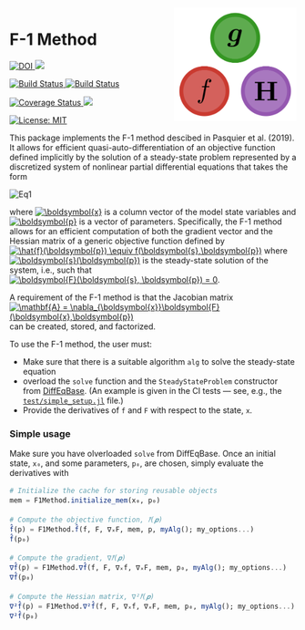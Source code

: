 
<img src="/img/Logo_v2.png" alt="logo" title="F1method" align="right" height="200"/>

F-1 Method
==========

<p>
  <a href="https://doi.org/<DOI_number>">
    <img src="https://zenodo.org/badge/DOI/<DOI_number>.svg" alt="DOI">
  </a>
  <a href="https://briochemc.github.io/F1Method.jl/stable">
    <img src=https://img.shields.io/badge/docs-stable-blue.svg>
  </a>
</p>
<p>
  <a href="https://travis-ci.com/briochemc/F1Method.jl">
    <img alt="Build Status" src="https://travis-ci.com/briochemc/F1Method.jl.svg?branch=master">
  </a>
  <a href="https://ci.appveyor.com/project/briochemc/f1method-jl">
    <img alt="Build Status" src="https://ci.appveyor.com/api/projects/status/prm2xfd6q5pba1om?svg=true">
  </a>
</p>
<p>
  <a href='https://coveralls.io/github/briochemc/F1Method.jl'>
    <img src='https://coveralls.io/repos/github/briochemc/F1Method.jl/badge.svg' alt='Coverage Status' />
  </a>
  <a href="https://codecov.io/gh/briochemc/F1Method.jl">
    <img src="https://codecov.io/gh/briochemc/F1Method.jl/branch/master/graph/badge.svg" />
  </a>
</p>
<p>
  <a href="https://github.com/briochemc/F1Method.jl/blob/master/LICENSE">
    <img alt="License: MIT" src="https://img.shields.io/badge/License-MIT-yellow.svg">
  </a>
</p>

This package implements the F-1 method descibed in Pasquier et al. (2019).
It allows for efficient quasi-auto-differentiation of an objective function defined implicitly by the solution of a steady-state problem represented by a discretized system of nonlinear partial differential equations that takes the form

<img src="https://latex.codecogs.com/svg.latex?&space;\boldsymbol{F}(\boldsymbol{x},&space;\boldsymbol{p})&space;=&space;0" title="Eq1"/>

where
<a href="https://www.codecogs.com/eqnedit.php?latex=\boldsymbol{x}" target="_blank"><img src="https://latex.codecogs.com/gif.latex?\boldsymbol{x}" title="\boldsymbol{x}" /></a>
is a column vector of the model state variables and
<a href="https://www.codecogs.com/eqnedit.php?latex=\boldsymbol{p}" target="_blank"><img src="https://latex.codecogs.com/gif.latex?\boldsymbol{p}" title="\boldsymbol{p}" /></a>
is a vector of parameters.
Specifically, the F-1 method allows for an efficient computation of both the gradient vector and the Hessian matrix of a generic objective function defined by
<a href="https://www.codecogs.com/eqnedit.php?latex=\hat{f}(\boldsymbol{p})&space;\equiv&space;f(\boldsymbol{s},\boldsymbol{p})" target="_blank"><img src="https://latex.codecogs.com/gif.latex?\hat{f}(\boldsymbol{p})&space;\equiv&space;f(\boldsymbol{s},\boldsymbol{p})" title="\hat{f}(\boldsymbol{p}) \equiv f(\boldsymbol{s},\boldsymbol{p})" /></a>
where
<a href="https://www.codecogs.com/eqnedit.php?latex=\boldsymbol{s}(\boldsymbol{p})" target="_blank"><img src="https://latex.codecogs.com/gif.latex?\boldsymbol{s}(\boldsymbol{p})" title="\boldsymbol{s}(\boldsymbol{p})" /></a>
is the steady-state solution of the system, i.e., such that
<a href="https://www.codecogs.com/eqnedit.php?latex=\boldsymbol{F}(\boldsymbol{s},&space;\boldsymbol{p})&space;=&space;0" target="_blank"><img src="https://latex.codecogs.com/gif.latex?\boldsymbol{F}(\boldsymbol{s},&space;\boldsymbol{p})&space;=&space;0" title="\boldsymbol{F}(\boldsymbol{s}, \boldsymbol{p}) = 0" /></a>.

A requirement of the F-1 method is that the Jacobian matrix <a href="https://www.codecogs.com/eqnedit.php?latex=\mathbf{A}&space;=&space;\nabla_{\boldsymbol{x}}\boldsymbol{F}(\boldsymbol{x},\boldsymbol{p})" target="_blank"><img src="https://latex.codecogs.com/gif.latex?\mathbf{A}&space;=&space;\nabla_{\boldsymbol{x}}\boldsymbol{F}(\boldsymbol{x},\boldsymbol{p})" title="\mathbf{A} = \nabla_{\boldsymbol{x}}\boldsymbol{F}(\boldsymbol{x},\boldsymbol{p})" /></a> can be created, stored, and factorized.

To use the F-1 method, the user must:

- Make sure that there is a suitable algorithm `alg` to solve the steady-state equation
- overload the `solve` function and the `SteadyStateProblem` constructor from [DiffEqBase](https://github.com/JuliaDiffEq/DiffEqBase.jl). (An example is given in the CI tests — see, e.g., the [`test/simple_setup.jl`](test/simple_setup.jl) file.)
- Provide the derivatives of `f` and `F` with respect to the state, `x`.

### Simple usage

Make sure you have olverloaded `solve` from DiffEqBase.
Once an initial state, `x₀`, and some parameters, `p₀`, are chosen, simply evaluate the derivatives with

```julia
# Initialize the cache for storing reusable objects
mem = F1Method.initialize_mem(x₀, p₀)

# Compute the objective function, 𝑓̂(𝒑)
f̂(p) = F1Method.f̂(f, F, ∇ₓF, mem, p, myAlg(); my_options...)
f̂(p₀)

# Compute the gradient, ∇𝑓̂(𝒑)
∇f̂(p) = F1Method.∇f̂(f, F, ∇ₓf, ∇ₓF, mem, p₀, myAlg(); my_options...)
∇f̂(p₀)

# Compute the Hessian matrix, ∇²𝑓̂(𝒑)
∇²f̂(p) = F1Method.∇²f̂(f, F, ∇ₓf, ∇ₓF, mem, p₀, myAlg(); my_options...)
∇²f̂(p₀)
```
